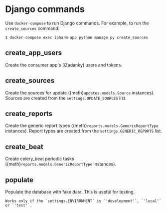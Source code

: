 # Django commands

Use `docker-compose` to run Django commands.
For example, to run the `create_sources` command:

```
$ docker-compose exec ipharm-app python manage.py create_sources
```

## create_app_users

Create the consumer app's (iZadanky) users and tokens.


## create_sources

Create the sources for update ({meth}`updates.models.Source` instances). Sources are created from the `settings.UPDATE_SOURCES` list.

## create_reports

Create the generic report types ({meth}`reports.models.GenericReportType` instances). Report types are created from the `settings.GENERIC_REPORTS` list.

## create_beat

Create celery_beat periodic tasks ({meth}`reports.models.GenericReportType` instances).

## populate

Populate the database with fake data. This is useful for testing.

```{note}
Works only if the `settings.ENVIRONMENT` is `'development'`, `'local'` or `'test'`.
```
